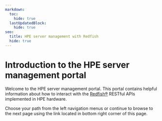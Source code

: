 ```yaml
---
markdown:
  toc:
    hide: true
  lastUpdatedBlock:
    hide: true
seo:
  title: HPE server management with Redfish
  hide: true
---
```


# Introduction to the HPE server management portal

Welcome to the HPE server management portal. This portal contains helpful
information about how to interact with the
<a href="https://www.dmtf.org/standards/redfish" target="_blank">Redfish®</a>
RESTful APIs implemented in HPE hardware.

Choose your path from the left navigation menus or continue to browse
to the next page using the link located in bottom right corner of this page.
